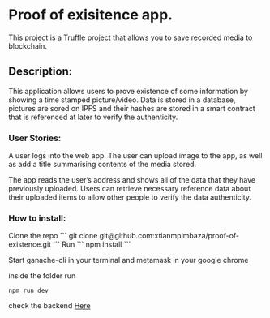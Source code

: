 <h1>Proof of exisitence app.</h1>

This project is a Truffle project that allows you to save recorded media to blockchain.


<h2>Description:</h2>
This application allows users to prove existence of some information by
showing a time stamped picture/video.
Data is stored in a database, pictures are sored on ​IPFS​ and their hashes are stored in a smart contract that is referenced at later to verify the
authenticity.

<h3>User Stories:</h3>
A user logs into the web app. The user can upload image to the
app, as well as add a title summarising contents of the media stored.

The app reads the user’s address and shows all of the data that they have previously
uploaded.
Users can retrieve necessary reference data about their uploaded items to allow other
people to verify the data authenticity.

<h3>How to install:</h3>
Clone the repo
```
git clone git@github.com:xtianmpimbaza/proof-of-existence.git
```
Run
```
npm install
```

Start ganache-cli in your terminal and metamask in your google chrome

inside the folder run
```
npm run dev
```
check the backend <a target="_blank" href="https://github.com/xtianmpimbaza/proof-of-exisitence-backend">Here</a>